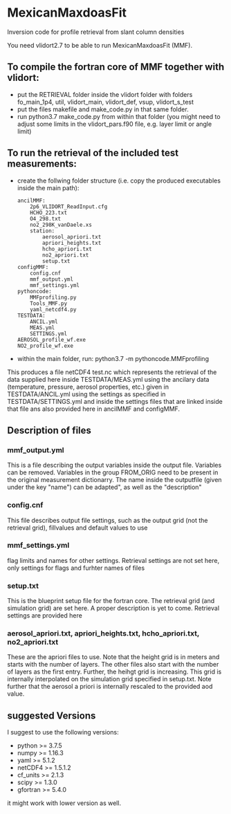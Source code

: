 # MexicanMaxdoasFit
Inversion code for profile retrieval from slant column densities

You need vlidort2.7 to be able to run MexicanMaxdoasFit (MMF). 

## To compile the fortran core of MMF together with vlidort:
  * put the RETRIEVAL folder inside the vlidort folder with folders fo_main_1p4, util, vlidort_main, vlidort_def, vsup, vlidort_s_test
  * put the files makefile and make_code.py in that same folder.
  * run python3.7 make_code.py from within that folder
    (you might need to adjust some limits in the vlidort_pars.f90 file, e.g. layer limit or angle limit)

## To run the retrieval of the included test measurements:
  * create the follwing folder structure (i.e. copy the produced executables inside the main path):
      ```
      ancilMMF:
          2p6_VLIDORT_ReadInput.cfg
          HCHO_223.txt
          O4_298.txt
          no2_298K_vanDaele.xs
          station:
              aerosol_apriori.txt
              apriori_heights.txt
              hcho_apriori.txt
              no2_apriori.txt
              setup.txt
      configMMF:
          config.cnf
          mmf_output.yml
          mmf_settings.yml
      pythoncode:
          MMFprofiling.py
          Tools_MMF.py
          yaml_netcdf4.py
      TESTDATA:
          ANCIL.yml
          MEAS.yml
          SETTINGS.yml
      AEROSOL_profile_wf.exe
      NO2_profile_wf.exe
      ```
  * within the main folder, run: python3.7 -m pythoncode.MMFprofiling

This produces a file netCDF4 test.nc which represents the retrieval of the data supplied here inside TESTDATA/MEAS.yml using the ancilary data (temperature, pressure, aerosol properties, etc.) given in TESTDATA/ANCIL.yml using the settings as specified in TESTDATA/SETTINGS.yml and inside the settings files that are linked inside that file ans also provided here in ancilMMF and configMMF. 

## Description of files
### mmf_output.yml
This is a file describing the output variables inside the output file. Variables can be removed. Variables in the group FROM_ORIG need to be present in the original measurement dictionarry. The name inside the outputfile (given under the key "name") can be adapted", as well as the "description"

### config.cnf 
This file describes output file settings, such as the output grid (not the retrieval grid), fillvalues and default values to use

### mmf_settings.yml
flag limits and names for other settings. Retrieval settings are not set here, only settings for flags and furhter names of files

### setup.txt
This is the blueprint setup file for the fortran core. The retrieval grid (and simulation grid) are set here. A proper description is yet to come. Retrieval settings are provided here 

### aerosol_apriori.txt, apriori_heights.txt, hcho_apriori.txt, no2_apriori.txt
 These are the apriori files to use. Note that the height grid is in meters and starts with the number of layers. The other files also start with the number of layers as the first entry. Further, the heihgt grid is increasing. This grid is internally interpolated on the simulation grid specified in setup.txt. Note further that the aerosol a priori is internally rescaled to the provided aod value.
 
## suggested Versions
I suggest to use the following versions:

* python >= 3.7.5
* numpy >= 1.16.3
* yaml >= 5.1.2
* netCDF4 >= 1.5.1.2
* cf_units >= 2.1.3
* scipy >= 1.3.0
* gfortran >= 5.4.0

it might work with lower version as well.
